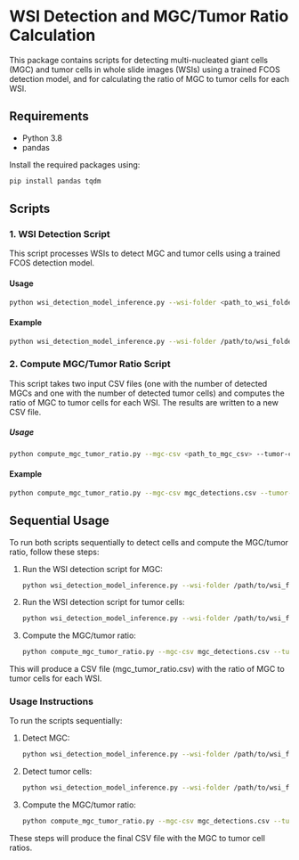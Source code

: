 # WSI Detection and MGC/Tumor Ratio Calculation

This package contains scripts for detecting multi-nucleated giant cells (MGC) and tumor cells in whole slide images (WSIs) using a trained FCOS detection model, and for calculating the ratio of MGC to tumor cells for each WSI.

## Requirements

- Python 3.8
- pandas

Install the required packages using:

```bash
pip install pandas tqdm
```

## Scripts
### 1. WSI Detection Script

This script processes WSIs to detect MGC and tumor cells using a trained FCOS detection model.

#### Usage

```bash
python wsi_detection_model_inference.py --wsi-folder <path_to_wsi_folder> --weights <path_to_model_weights> --threshold <detection_threshold> --tile-size <tile_size> --stride <stride> --output-csv <output_csv_file>
```

#### Example

```bash
python wsi_detection_model_inference.py --wsi-folder /path/to/wsi_folder --weights model.pth --threshold 0.5 --tile-size 512 --stride 256 --output-csv detection_results.csv
```

### 2. Compute MGC/Tumor Ratio Script

This script takes two input CSV files (one with the number of detected MGCs and one with the number of detected tumor cells) and computes the ratio of MGC to tumor cells for each WSI. The results are written to a new CSV file.

##### Usage

```bash
python compute_mgc_tumor_ratio.py --mgc-csv <path_to_mgc_csv> --tumor-csv <path_to_tumor_csv> --output-csv <path_to_output_csv>
```

#### Example

```bash
python compute_mgc_tumor_ratio.py --mgc-csv mgc_detections.csv --tumor-csv tumor_detections.csv --output-csv mgc_tumor_ratio.csv
```

## Sequential Usage

To run both scripts sequentially to detect cells and compute the MGC/tumor ratio, follow these steps:

1. Run the WSI detection script for MGC:

    ```bash
    python wsi_detection_model_inference.py --wsi-folder /path/to/wsi_folder --weights mgc_model.pth --threshold 0.5 --tile-size 512 --stride 256 --output-csv mgc_detections.csv
    ```
   
2. Run the WSI detection script for tumor cells:

    ```bash
    python wsi_detection_model_inference.py --wsi-folder /path/to/wsi_folder --weights tumor_model.pth --threshold 0.5 --tile-size 512 --stride 256 --output-csv tumor_detections.csv
    ```

3. Compute the MGC/tumor ratio:

    ```bash
    python compute_mgc_tumor_ratio.py --mgc-csv mgc_detections.csv --tumor-csv tumor_detections.csv --output-csv mgc_tumor_ratio.csv
    ```

This will produce a CSV file (mgc_tumor_ratio.csv) with the ratio of MGC to tumor cells for each WSI.


### Usage Instructions

To run the scripts sequentially:

1. Detect MGC:
    ```bash
    python wsi_detection_model_inference.py --wsi-folder /path/to/wsi_folder --weights mgc_model.pth --threshold 0.5 --tile-size 512 --stride 256 --output-csv mgc_detections.csv
    ```

2. Detect tumor cells:
    ```bash
    python wsi_detection_model_inference.py --wsi-folder /path/to/wsi_folder --weights tumor_model.pth --threshold 0.5 --tile-size 512 --stride 256 --output-csv tumor_detections.csv
    ```

3. Compute the MGC/tumor ratio:
    ```bash
    python compute_mgc_tumor_ratio.py --mgc-csv mgc_detections.csv --tumor-csv tumor_detections.csv --output-csv mgc_tumor_ratio.csv
    ```

These steps will produce the final CSV file with the MGC to tumor cell ratios.
